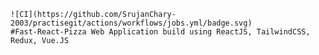     ![CI](https://github.com/SrujanChary-2003/practisegit/actions/workflows/jobs.yml/badge.svg)
    #Fast-React-Pizza Web Application build using ReactJS, TailwindCSS, Redux, Vue.JS

